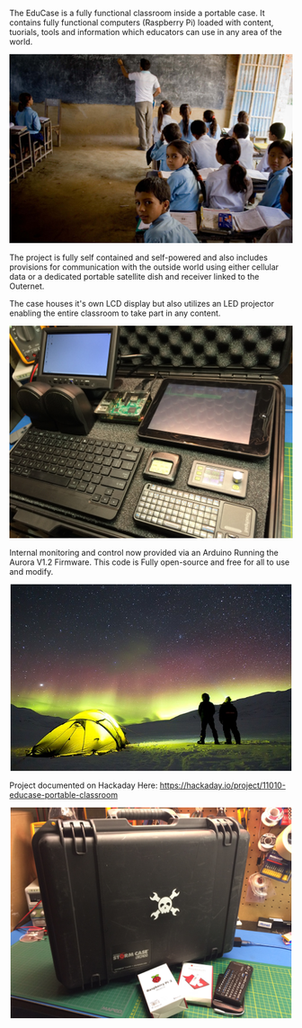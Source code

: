 The EduCase is a fully functional classroom inside a portable case. 
It contains fully functional computers (Raspberry Pi) loaded with content, tuorials, tools 
and information which educators can use in any area of the world. 

<p align="center">
  <img src="https://github.com/MKme/EduCase-Portable-Classroom/blob/master/Images/Nepal_20090515_1508.jpg"/>
</p>
The project is fully self contained and self-powered and also includes provisions for communication 
with the outside world using either cellular data or a dedicated portable satellite dish and receiver 
linked to the Outernet. 

The case houses it's own LCD display but also utilizes an LED projector enabling the entire 
classroom to take part in any content.

<p align="center">
  <img src="https://github.com/MKme/EduCase-Portable-Classroom/blob/master/Images/2016-10-02%2016.40.09.jpg" width="800"/>
</p>

Internal monitoring and control now provided via an Arduino Running the Aurora V1.2 Firmware. This code is 
Fully open-source and free for all to use and modify.
<p align="center">
  <img src="https://github.com/MKme/EduCase-Portable-Classroom/blob/master/Images/auroras-1203288_640.jpg" width="500"/>
</p>

Project documented on Hackaday Here:
https://hackaday.io/project/11010-educase-portable-classroom


<p align="center">
  <img src="https://github.com/MKme/EduCase-Portable-Classroom/blob/master/Images/2016-04-13%2015.51.27.jpg" width="500"/>
</p>
